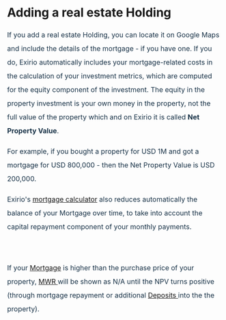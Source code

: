 # Adding a real estate Holding

<p "helvetica="" 0px;="" 400;="" arial,="" font-weight:="" justify;"="" neue",="" roboto,="" sans-serif;="" segoe="" style="box-sizing: border-box; margin-bottom: 0px; margin-left: 0in; font-size: 16px; line-height: 32px; word-break: normal; overflow-wrap: break-word; color: rgb(24, 50, 71); font-family: -apple-system, system-ui, " text-align:="" text-indent:="" ui",=""><span dir="ltr" style="box-sizing: border-box; font-size: 16px; line-height: 32px;">If you add a real estate Holding, you can locate it on Google Maps and include the details of the mortgage - if you have one. If you do,&nbsp;</span><span dir="ltr" style="box-sizing: border-box; font-size: 16px; line-height: 32px;">Exirio automatically includes your mortgage-related costs in the calculation of your investment metrics, which are computed for the equity component of the investment. The equity in the property investment is your own money in the property, not the full value of the property which and on Exirio it is called <strong dir="ltr">Net Property Value</strong>.&nbsp;</span></p>

<p "helvetica="" 0px;="" 400;="" arial,="" font-weight:="" justify;"="" neue",="" roboto,="" sans-serif;="" segoe="" style="box-sizing: border-box; margin-bottom: 0px; margin-left: 0in; font-size: 16px; line-height: 32px; word-break: normal; overflow-wrap: break-word; color: rgb(24, 50, 71); font-family: -apple-system, system-ui, " text-align:="" text-indent:="" ui",=""><span dir="ltr" style="box-sizing: border-box; font-size: 16px; line-height: 32px;">For example, if you bought a property for USD 1M and got a mortgage for USD 800,000 - then the Net Property Value is USD 200,000.</span></p>

<p "helvetica="" 0px;="" 400;="" arial,="" font-weight:="" justify;"="" neue",="" roboto,="" sans-serif;="" segoe="" style="box-sizing: border-box; margin-bottom: 0px; margin-left: 0in; font-size: 16px; line-height: 32px; word-break: normal; overflow-wrap: break-word; color: rgb(24, 50, 71); font-family: -apple-system, system-ui, " text-align:="" text-indent:="" ui",=""><span dir="ltr" style="box-sizing: border-box; font-size: 16px; line-height: 32px;">Exirio's <a href="https://support.exirio.com/support/solutions/articles/80000711237-mortgages">mortgage calculator</a> also reduces <span !important;="" "helvetica="" -webkit-text-stroke-width:="" 0px;="" 16px;="" 2;="" 400;="" arial,="" display:="" float:="" font-size:="" font-style:="" font-variant-caps:="" font-variant-ligatures:="" font-weight:="" initial;="" inline="" justify;="" letter-spacing:="" neue",="" none;="" none;"="" normal;="" orphans:="" roboto,="" sans-serif;="" segoe="" style="color: rgb(24, 50, 71); font-family: -apple-system, system-ui, " text-align:="" text-decoration-color:="" text-decoration-style:="" text-decoration-thickness:="" text-indent:="" text-transform:="" ui",="" white-space:="" widows:="" word-spacing:="">automatically&nbsp;</span>the balance of your Mortgage over time, to take into account the capital repayment component of your monthly payments.&nbsp;</span></p>

<p "helvetica="" 0px;="" 400;="" arial,="" font-weight:="" justify;"="" neue",="" roboto,="" sans-serif;="" segoe="" style="box-sizing: border-box; margin-bottom: 0px; margin-left: 0in; font-size: 16px; line-height: 32px; word-break: normal; overflow-wrap: break-word; color: rgb(24, 50, 71); font-family: -apple-system, system-ui, " text-align:="" text-indent:="" ui",=""><br/></p>

<p "helvetica="" 0px;="" 400;="" arial,="" font-weight:="" justify;"="" neue",="" roboto,="" sans-serif;="" segoe="" style="box-sizing: border-box; margin-bottom: 0px; margin-left: 0in; font-size: 16px; line-height: 32px; word-break: normal; overflow-wrap: break-word; color: rgb(24, 50, 71); font-family: -apple-system, system-ui, " text-align:="" text-indent:="" ui",=""><span dir="ltr" style="box-sizing: border-box; font-size: 16px; line-height: 32px;">If your <a dir="ltr" href="https://support.exirio.com/en/support/solutions/articles/80000711237">Mortgage</a> is higher than the purchase price of your property, <a href="https://support.exirio.com/en/support/solutions/articles/80000369082">MWR&nbsp;</a>will be shown as N/A until the NPV turns positive (through mortgage repayment or additional <a href="https://support.exirio.com/en/support/solutions/articles/80000369033">Deposits&nbsp;</a>into the the property).</span></p>

  
